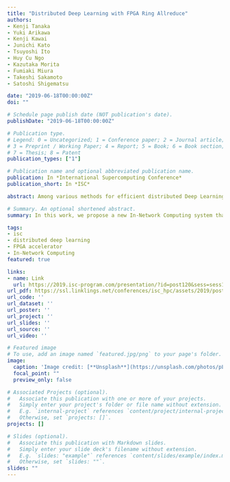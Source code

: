 ```yaml
---
title: "Distributed Deep Learning with FPGA Ring Allreduce"
authors:
- Kenji Tanaka
- Yuki Arikawa
- Kenji Kawai
- Junichi Kato
- Tsuyoshi Ito
- Huy Cu Ngo
- Kazutaka Morita
- Fumiaki Miura
- Takeshi Sakamoto
- Satoshi Shigematsu

date: "2019-06-18T00:00:00Z"
doi: ""

# Schedule page publish date (NOT publication's date).
publishDate: "2019-06-18T00:00:00Z"

# Publication type.
# Legend: 0 = Uncategorized; 1 = Conference paper; 2 = Journal article;
# 3 = Preprint / Working Paper; 4 = Report; 5 = Book; 6 = Book section;
# 7 = Thesis; 8 = Patent
publication_types: ["1"]

# Publication name and optional abbreviated publication name.
publication: In *International Supercomputing Conference*
publication_short: In *ISC*

abstract: Among various methods for efficient distributed Deep Learning (DL), the top three state-of-the-art ImageNet/ResNet-50 training were achieved by utilizing a distributed data-parallel DL with Ring Allreduce or 2D-Torus Allreduce. However, it is difficult to apply them at large scale because latency is accumulated at each node due to data moving to GPU or CPU for Reduce processes. Our solution is to use In-Network Computing to handle data reduction while it is being transferred in the network. Since the conventional In-Network Computing system can apply to only hierarchical Allreduce, in this work, we propose a new In-Network Computing system that can support Ring Allreduce. In order to minimize communication overhead, we apply layer-based computing/communication overlap and optimize it for our proposed In-Network Computing system. We also propose a highly productive software stack consisting of a DL framework and heterogeneous device control languages. The evaluation results show that we can reduce the communication overhead by 84.27% at a batch size of 32 without any accuracy degradation. Moreover, the total learning time can be reduced by 7% when using 4 nodes learning system. It is confirmed that our system can significantly reduce the communication overhead without deteriorating accuracy when applying to a large-scale distributed DL with a large communication load. Although the current top data is 2-D Torus Allreduce using ASIC in domain specific architecture, the result shows that the communication overhead is shorter by applying the proposed system, which indicates the possibility of In-Network Computing.

# Summary. An optional shortened abstract.
summary: In this work, we propose a new In-Network Computing system that can support Ring Allreduce. In order to minimize communication overhead, we apply layer-based computing/communication overlap and optimize it for our proposed In-Network Computing system.

tags:
- isc
- distributed deep learning
- FPGA accelerator
- In-Network Computing
featured: true

links:
- name: Link
  url: https://2019.isc-program.com/presentation/?id=post120&sess=sess182
url_pdf: https://ssl.linklings.net/conferences/isc_hpc/assets/2019/posters/post120.pdf
url_code: ''
url_dataset: ''
url_poster: ''
url_project: ''
url_slides: ''
url_source: ''
url_video: ''

# Featured image
# To use, add an image named `featured.jpg/png` to your page's folder. 
image:
  caption: 'Image credit: [**Unsplash**](https://unsplash.com/photos/pLCdAaMFLTE)'
  focal_point: ""
  preview_only: false

# Associated Projects (optional).
#   Associate this publication with one or more of your projects.
#   Simply enter your project's folder or file name without extension.
#   E.g. `internal-project` references `content/project/internal-project/index.md`.
#   Otherwise, set `projects: []`.
projects: []

# Slides (optional).
#   Associate this publication with Markdown slides.
#   Simply enter your slide deck's filename without extension.
#   E.g. `slides: "example"` references `content/slides/example/index.md`.
#   Otherwise, set `slides: ""`.
slides: ""
---
```


<!-- 
{{% alert note %}}
Click the *Cite* button above to demo the feature to enable visitors to import publication metadata into their reference management software.
{{% /alert %}}

{{% alert note %}}
Click the *Slides* button above to demo Academic's Markdown slides feature.
{{% /alert %}}

Supplementary notes can be added here, including [code and math](https://sourcethemes.com/academic/docs/writing-markdown-latex/). -->

